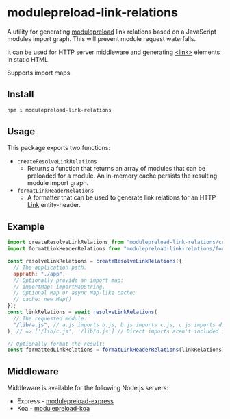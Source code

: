 # modulepreload-link-relations

A utility for generating [modulepreload](https://developer.mozilla.org/en-US/docs/Web/HTML/Attributes/rel/modulepreload) link relations based on a JavaScript modules import graph. This will prevent module request waterfalls.

It can be used for HTTP server middleware and generating [\<link\>](https://developer.mozilla.org/en-US/docs/Web/HTML/Element/link) elements in static HTML.

Supports import maps.

## Install

```sh
npm i modulepreload-link-relations
```

## Usage

This package exports two functions:

- `createResolveLinkRelations`
  - Returns a function that returns an array of modules that can be preloaded for a module. An in-memory cache persists the resulting module import graph.
- `formatLinkHeaderRelations`
  - A formatter that can be used to generate link relations for an HTTP [Link](https://developer.mozilla.org/en-US/docs/Web/HTTP/Headers/Link) entity-header.

## Example

```js
import createResolveLinkRelations from "modulepreload-link-relations/createResolveLinkRelations.mjs";
import formatLinkHeaderRelations from "modulepreload-link-relations/formatLinkHeaderRelations.mjs";

const resolveLinkRelations = createResolveLinkRelations({
  // The application path.
  appPath: "./app",
  // Optionally provide an import map:
  // importMap: importMapString,
  // Optional Map or async Map-like cache:
  // cache: new Map()
});
const linkRelations = await resolveLinkRelations(
  // The requested module.
  "/lib/a.js", // a.js imports b.js, b.js imports c.js, c.js imports d.js
); // => ['/lib/c.js', '/lib/d.js'] // Direct imports aren't included in the result.

// Optionally format the result:
const formattedLinkRelations = formatLinkHeaderRelations(linkRelations); // => </lib/c.js>; rel="modulepreload", </lib/d.js>; rel="modulepreload"
```

## Middleware

Middleware is available for the following Node.js servers:

- Express - [modulepreload-express](https://github.com/dburles/modulepreload-express)
- Koa - [modulepreload-koa](https://github.com/dburles/modulepreload-koa)
